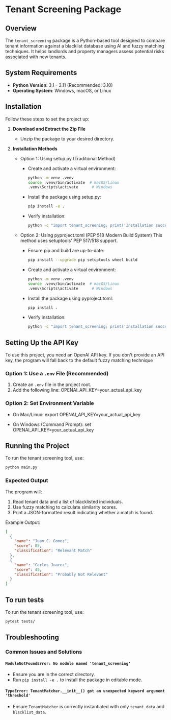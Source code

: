 # Tenant Screening Package

## Overview
The `tenant_screening` package is a Python-based tool designed to compare tenant information against a blacklist database using AI and fuzzy matching techniques. It helps landlords and property managers assess potential risks associated with new tenants.

## System Requirements
- **Python Version**: 3.1 - 3.11 (Recommended: 3.10)
- **Operating System**: Windows, macOS, or Linux

## Installation
Follow these steps to set the project up:

1. **Download and Extract the Zip File**
   - Unzip the package to your desired directory.

2. **Installation Methods**
    - Option 1: Using setup.py (Traditional Method)
      - Create and activate a virtual environment:
        ```sh
        python -m venv .venv
        source .venv/bin/activate  # macOS/Linux
        .venv\Scripts\activate      # Windows
        ```

      - Install the package using setup.py:
        ```sh
        pip install -e .
        ```
      
      - Verify installation:
        ```sh
        python -c "import tenant_screening; print('Installation successful!')"
        ```

    - Option 2: Using pyproject.toml (PEP 518 Modern Build System)
      This method uses setuptools' PEP 517/518 support.
      - Ensure pip and build are up-to-date:
        ```sh
        pip install --upgrade pip setuptools wheel build
        ```

      - Create and activate a virtual environment:
        ```sh
        python -m venv .venv
        source .venv/bin/activate  # macOS/Linux
        .venv\Scripts\activate      # Windows
        ```

      - Install the package using pyproject.toml:
        ```sh
        pip install .
        ```
      
      - Verify installation:
        ```sh
        python -c "import tenant_screening; print('Installation successful!')"
        ```

## Setting Up the API Key
To use this project, you need an OpenAI API key.
If you don't provide an API key, the program will fall back to the default fuzzy matching technique

### Option 1: Use a `.env` File (Recommended)
1. Create an `.env` file in the project root.
2. Add the following line: 
    OPENAI_API_KEY=your_actual_api_key

### Option 2: Set Environment Variable
- On Mac/Linux:
  export OPENAI_API_KEY=your_actual_api_key

- On Windows (Command Prompt):
  set OPENAI_API_KEY=your_actual_api_key


## Running the Project
To run the tenant screening tool, use:
```sh
python main.py
```

### Expected Output
The program will:
1. Read tenant data and a list of blacklisted individuals.
2. Use fuzzy matching to calculate similarity scores.
3. Print a JSON-formatted result indicating whether a match is found.

Example Output:
```json
[
  {
    "name": "Juan C. Gomez",
    "score": 85,
    "classification": "Relevant Match"
  },
  {
    "name": "Carlos Juarez",
    "score": 45,
    "classification": "Probably Not Relevant"
  }
]
```

## To run tests
To run the tenant screening tool, use:
```sh
pytest tests/
```

## Troubleshooting
### Common Issues and Solutions
#### `ModuleNotFoundError: No module named 'tenant_screening'`
- Ensure you are in the correct directory.
- Run `pip install -e .` to install the package in editable mode.

#### `TypeError: TenantMatcher.__init__() got an unexpected keyword argument 'threshold'`
- Ensure `TenantMatcher` is correctly instantiated with only `tenant_data` and `blacklist_data`.
